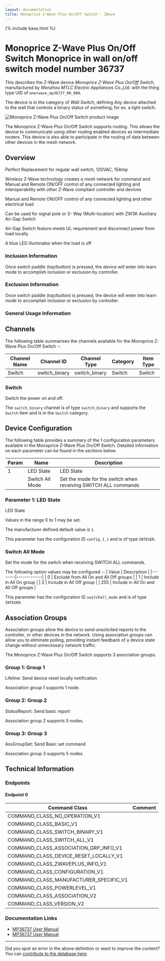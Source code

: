 ```yaml
---
layout: documentation
title: Monoprice Z-Wave Plus On/Off Switch - ZWave
---
```


{% include base.html %}

# Monoprice Z-Wave Plus On/Off Switch Monoprice in wall on/off switch model number 36737
This describes the Z-Wave device *Monoprice Z-Wave Plus On/Off Switch*, manufactured by *Wenzhou MTLC Electric Appliances Co.,Ltd.* with the thing type UID of ```enerwave_mp36737_00_000```.

The device is in the category of *Wall Switch*, defining Any device attached to the wall that controls a binary status of something, for ex. a light switch.

![Monoprice Z-Wave Plus On/Off Switch product image](https://opensmarthouse.org/zwavedatabase/1317/image/)


The Monoprice Z-Wave Plus On/Off Switch supports routing. This allows the device to communicate using other routing enabled devices as intermediate routers.  This device is also able to participate in the routing of data between other devices in the mesh network.

## Overview

Perfect Replacement for regular wall switch, 120VAC, 15Amp

Wireless Z-Wave technology creates a mesh network for command and Manual and Remote ON/OFF control of any connected lighting and interoperability with other Z-Wave compliant controller and devices

Manual and Remote ON/OFF control of any connected lighting and other electrical load 

Can be used for signal pole or 3- Way (Multi-location) with ZW3K Auxiliary Air-Gap Switch

Air-Gap Switch feature meets UL requirement and disconnect power from load locally

A blue LED illuminates when the load is off

### Inclusion Information

Once switch paddle (top/button) is pressed, the device will enter into learn mode to accomplish inclusion or exclusion by controller.  

### Exclusion Information

Once switch paddle (top/button) is pressed, the device will enter into learn mode to accomplish inclusion or exclusion by controller.  

### General Usage Information



## Channels

The following table summarises the channels available for the Monoprice Z-Wave Plus On/Off Switch -:

| Channel Name | Channel ID | Channel Type | Category | Item Type |
|--------------|------------|--------------|----------|-----------|
| Switch | switch_binary | switch_binary | Switch | Switch | 

### Switch
Switch the power on and off.

The ```switch_binary``` channel is of type ```switch_binary``` and supports the ```Switch``` item and is in the ```Switch``` category.



## Device Configuration

The following table provides a summary of the 1 configuration parameters available in the Monoprice Z-Wave Plus On/Off Switch.
Detailed information on each parameter can be found in the sections below.

| Param | Name  | Description |
|-------|-------|-------------|
| 1 | LED State | LED State |
|  | Switch All Mode | Set the mode for the switch when receiving SWITCH ALL commands |

### Parameter 1: LED State

LED State

Values in the range 0 to 1 may be set.

The manufacturer defined default value is ```1```.

This parameter has the configuration ID ```config_1_1``` and is of type ```INTEGER```.

### Switch All Mode

Set the mode for the switch when receiving SWITCH ALL commands.

The following option values may be configured -:
| Value  | Description |
|--------|-------------|
| 0 | Exclude from All On and All Off groups |
| 1 | Include in All On group |
| 2 | Include in All Off group |
| 255 | Include in All On and All Off groups |

This parameter has the configuration ID ```switchall_mode``` and is of type ```INTEGER```.


## Association Groups

Association groups allow the device to send unsolicited reports to the controller, or other devices in the network. Using association groups can allow you to eliminate polling, providing instant feedback of a device state change without unnecessary network traffic.

The Monoprice Z-Wave Plus On/Off Switch supports 3 association groups.

### Group 1: Group 1

Lifeline: Send device reset locally notification


Association group 1 supports 1 node.

### Group 2: Group 2

StatusReport: Send basic report

Association group 2 supports 5 nodes.

### Group 3: Group 3

AssGroupSet: Send Basic set command

Association group 3 supports 5 nodes.

## Technical Information

### Endpoints

#### Endpoint 0

| Command Class | Comment |
|---------------|---------|
| COMMAND_CLASS_NO_OPERATION_V1| |
| COMMAND_CLASS_BASIC_V1| |
| COMMAND_CLASS_SWITCH_BINARY_V1| |
| COMMAND_CLASS_SWITCH_ALL_V1| |
| COMMAND_CLASS_ASSOCIATION_GRP_INFO_V1| |
| COMMAND_CLASS_DEVICE_RESET_LOCALLY_V1| |
| COMMAND_CLASS_ZWAVEPLUS_INFO_V1| |
| COMMAND_CLASS_CONFIGURATION_V1| |
| COMMAND_CLASS_MANUFACTURER_SPECIFIC_V1| |
| COMMAND_CLASS_POWERLEVEL_V1| |
| COMMAND_CLASS_ASSOCIATION_V2| |
| COMMAND_CLASS_VERSION_V2| |

### Documentation Links

* [MP36737 User Manual](https://opensmarthouse.org/zwavedatabase/1317/reference/36737_Manual_190619.pdf)
* [MP36737 User Manual](https://opensmarthouse.org/zwavedatabase/1317/reference/36737_Manual_1.pdf)

---

Did you spot an error in the above definition or want to improve the content?
You can [contribute to the database here](https://opensmarthouse.org/zwavedatabase/1317).
